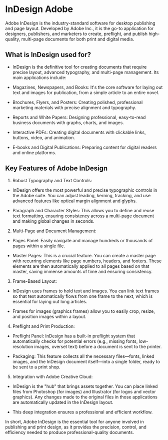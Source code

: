 # InDesign Adobe 
Adobe InDesign is the industry-standard software for desktop publishing and page layout. Developed by Adobe Inc., it is the go-to application for designers, publishers, and marketers to create, preflight, and publish high-quality, multi-page documents for both print and digital media.

## What is InDesign used for?
- InDesign is the definitive tool for creating documents that require precise layout, advanced typography, and multi-page management. Its main applications include:

- Magazines, Newspapers, and Books: It's the core software for laying out text and images for publication, from a simple article to an entire novel.

- Brochures, Flyers, and Posters: Creating polished, professional marketing materials with precise alignment and typography.

- Reports and White Papers: Designing professional, easy-to-read business documents with graphs, charts, and images.

- Interactive PDFs: Creating digital documents with clickable links, buttons, video, and animation.

- E-books and Digital Publications: Preparing content for digital readers and online platforms.
## Key Features of Adobe InDesign
1. Robust Typography and Text Controls:

- InDesign offers the most powerful and precise typographic controls in the Adobe suite. You can adjust leading, kerning, tracking, and use advanced features like optical margin alignment and glyphs.

- Paragraph and Character Styles: This allows you to define and reuse text formatting, ensuring consistency across a multi-page document and making global changes in seconds.

2. Multi-Page and Document Management:

- Pages Panel: Easily navigate and manage hundreds or thousands of pages within a single file.

- Master Pages: This is a crucial feature. You can create a master page with recurring elements like page numbers, headers, and footers. These elements are then automatically applied to all pages based on that master, saving immense amounts of time and ensuring consistency.

3. Frame-Based Layout:

- InDesign uses frames to hold text and images. You can link text frames so that text automatically flows from one frame to the next, which is essential for laying out long articles.

- Frames for images (graphics frames) allow you to easily crop, resize, and position images within a layout.

4. Preflight and Print Production:

- Preflight Panel: InDesign has a built-in preflight system that automatically checks for potential errors (e.g., missing fonts, low-resolution images, overset text) before a document is sent to the printer.

- Packaging: This feature collects all the necessary files—fonts, linked images, and the InDesign document itself—into a single folder, ready to be sent to a print shop.

5. Integration with Adobe Creative Cloud:

- InDesign is the "hub" that brings assets together. You can place linked files from Photoshop (for images) and Illustrator (for logos and vector graphics). Any changes made to the original files in those applications are automatically updated in the InDesign layout.

- This deep integration ensures a professional and efficient workflow.

In short, Adobe InDesign is the essential tool for anyone involved in publishing and print design, as it provides the precision, control, and efficiency needed to produce professional-quality documents.
